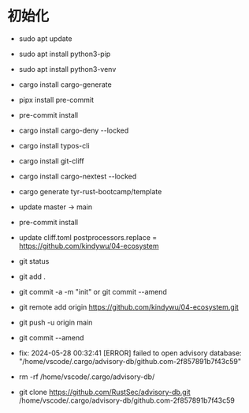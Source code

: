 # 初始化
- sudo apt update
- sudo apt install python3-pip
- sudo apt install python3-venv

- cargo install cargo-generate
- pipx install pre-commit
- pre-commit install
- cargo install cargo-deny --locked
- cargo install typos-cli
- cargo install git-cliff
- cargo install cargo-nextest --locked

- cargo generate tyr-rust-bootcamp/template
- update master -> main
- pre-commit install
- update cliff.toml postprocessors.replace = https://github.com/kindywu/04-ecosystem

- git status
- git add .
- git commit -a -m "init" or git commit --amend
- git remote add origin https://github.com/kindywu/04-ecosystem.git
- git push -u origin main
- git commit --amend

- fix: 2024-05-28 00:32:41 [ERROR] failed to open advisory database: "/home/vscode/.cargo/advisory-db/github.com-2f857891b7f43c59"
- rm -rf /home/vscode/.cargo/advisory-db/
- git clone https://github.com/RustSec/advisory-db.git /home/vscode/.cargo/advisory-db/github.com-2f857891b7f43c59
